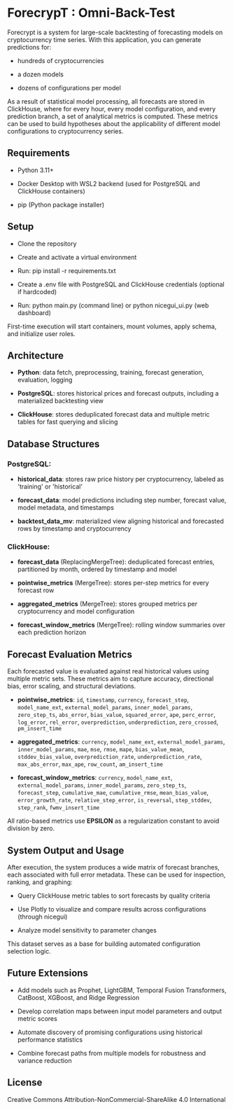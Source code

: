 # ForecrypT : Omni-Back-Test

Forecrypt is a system for large-scale backtesting of forecasting models on cryptocurrency time series. With this application, you can generate predictions for:

- hundreds of cryptocurrencies

- a dozen models

- dozens of configurations per model

As a result of statistical model processing, all forecasts are stored in ClickHouse, where for every hour, every model configuration, and every prediction branch, a set of analytical metrics is computed. These metrics can be used to build hypotheses about the applicability of different model configurations to cryptocurrency series.

## Requirements 

- Python 3.11+

- Docker Desktop with WSL2 backend (used for PostgreSQL and ClickHouse containers)

- pip (Python package installer)

## Setup

- Clone the repository

- Create and activate a virtual environment

- Run: pip install -r requirements.txt

- Create a .env file with PostgreSQL and ClickHouse credentials (optional if hardcoded)

- Run: python main.py (command line) or python nicegui_ui.py (web dashboard)

First-time execution will start containers, mount volumes, apply schema, and initialize user roles.

## Architecture

- **Python**: data fetch, preprocessing, training, forecast generation, evaluation, logging

- **PostgreSQL**: stores historical prices and forecast outputs, including a materialized backtesting view

- **ClickHouse**: stores deduplicated forecast data and multiple metric tables for fast querying and slicing

## Database Structures

### PostgreSQL:

- **historical_data**: stores raw price history per cryptocurrency, labeled as 'training' or 'historical'

- **forecast_data**: model predictions including step number, forecast value, model metadata, and timestamps

- **backtest_data_mv**: materialized view aligning historical and forecasted rows by timestamp and cryptocurrency

### ClickHouse:

- **forecast_data** (ReplacingMergeTree): deduplicated forecast entries, partitioned by month, ordered by timestamp and model

- **pointwise_metrics** (MergeTree): stores per-step metrics for every forecast row

- **aggregated_metrics** (MergeTree): stores grouped metrics per cryptocurrency and model configuration

- **forecast_window_metrics** (MergeTree): rolling window summaries over each prediction horizon

## Forecast Evaluation Metrics

Each forecasted value is evaluated against real historical values using multiple metric sets. These metrics aim to capture accuracy, directional bias, error scaling, and structural deviations.

- **pointwise_metrics**: `id`, `timestamp`, `currency`, `forecast_step`, `model_name_ext`, `external_model_params`, `inner_model_params`, `zero_step_ts`, `abs_error`, `bias_value`, `squared_error`, `ape`, `perc_error`, `log_error`, `rel_error`, `overprediction`, `underprediction`, `zero_crossed`, `pm_insert_time` 

- **aggregated_metrics**: `currency`, `model_name_ext`, `external_model_params`, `inner_model_params`, `mae`, `mse`, `rmse`, `mape`, `bias_value_mean`, `stddev_bias_value`, `overprediction_rate`, `underprediction_rate`, `max_abs_error`, `max_ape`, `row_count`, `am_insert_time` 

- **forecast_window_metrics**: `currency`, `model_name_ext`, `external_model_params`, `inner_model_params`, `zero_step_ts`, `forecast_step`, `cumulative_mae`, `cumulative_rmse`, `mean_bias_value`, `error_growth_rate`, `relative_step_error`, `is_reversal`, `step_stddev`, `step_rank`, `fwmv_insert_time`

All ratio-based metrics use **EPSILON** as a regularization constant to avoid division by zero.

## System Output and Usage

After execution, the system produces a wide matrix of forecast branches, each associated with full error metadata. These can be used for inspection, ranking, and graphing:

- Query ClickHouse metric tables to sort forecasts by quality criteria

- Use Plotly to visualize and compare results across configurations (through nicegui)

- Analyze model sensitivity to parameter changes

This dataset serves as a base for building automated configuration selection logic.

## Future Extensions

- Add models such as Prophet, LightGBM, Temporal Fusion Transformers, CatBoost, XGBoost, and Ridge Regression

- Develop correlation maps between input model parameters and output metric scores

- Automate discovery of promising configurations using historical performance statistics

- Combine forecast paths from multiple models for robustness and variance reduction

## License
Creative Commons Attribution-NonCommercial-ShareAlike 4.0 International
